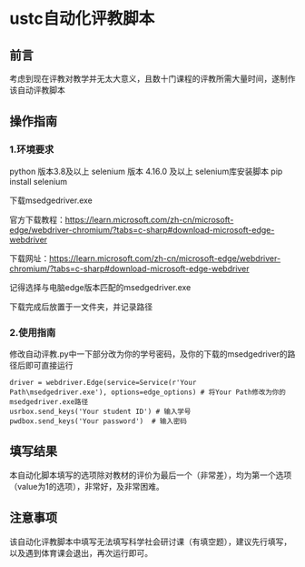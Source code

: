 # ustc自动化评教脚本
## 前言
考虑到现在评教对教学并无太大意义，且数十门课程的评教所需大量时间，遂制作该自动评教脚本
##  操作指南
### 1.环境要求
python 版本3.8及以上
selenium 版本 4.16.0 及以上
selenium库安装脚本
pip install selenium

下载msedgedriver.exe

官方下载教程：https://learn.microsoft.com/zh-cn/microsoft-edge/webdriver-chromium/?tabs=c-sharp#download-microsoft-edge-webdriver

下载网址：https://learn.microsoft.com/zh-cn/microsoft-edge/webdriver-chromium/?tabs=c-sharp#download-microsoft-edge-webdriver

记得选择与电脑edge版本匹配的msedgedriver.exe

下载完成后放置于一文件夹，并记录路径

### 2.使用指南
修改自动评教.py中一下部分改为你的学号密码，及你的下载的msedgedriver的路径后即可直接运行
```
driver = webdriver.Edge(service=Service(r'Your Path\msedgedriver.exe'), options=edge_options) # 将Your Path修改为你的msedgedriver.exe路径
usrbox.send_keys('Your student ID') # 输入学号
pwdbox.send_keys('Your password')  # 输入密码

```
## 填写结果
本自动化脚本填写的选项除对教材的评价为最后一个（非常差），均为第一个选项（value为1的选项），非常好，及非常困难。

## 注意事项
该自动化评教脚本中填写无法填写科学社会研讨课（有填空题），建议先行填写，以及遇到体育课会退出，再次运行即可。
